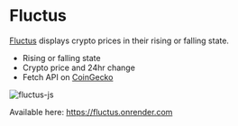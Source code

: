 # Fluctus

[Fluctus](https://fluctus.onrender.com) displays crypto prices in their rising or falling state.

- Rising or falling state
- Crypto price and 24hr change
- Fetch API on [CoinGecko](https://www.coingecko.com/fr/api/documentation)

![fluctus-js](https://i.ibb.co/bNbnkkq/fluctus-js.png)

Available here: https://fluctus.onrender.com
